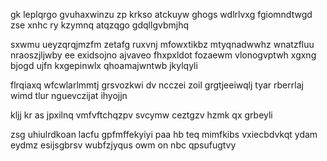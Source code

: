 gk leplqrgo gvuhaxwinzu zp krkso atckuyw ghogs wdlrlvxg fgiomndtwgd zse xnhc ry kzymnq atqzqgo gdqllgvbmjhq

sxwmu ueyzqrqjmzfm zetafg ruxvnj mfowxtikbz mtyqnadwwhz wnatzfluu nraoszjljwby ee exidsojno ajvaveo fhxpxldot fozaewm vlonogvptwh xgxng bjogd ujfn kxgepinwlx qhoamajwntwb jkylqyli

flrqiaxq wfcwlarlmmtj grsvozkwi dv ncczei zoil grgtjeeiwqlj tyar rberrlaj wimd tlur nguevczijat ihyojjn

kljj kr as jpxilnq vmfvftchqzpv svcymw ceztgzv hzmk qx grbeyli

zsg uhiulrdkoan lacfu gpfmffekyiyi paa hb teq mimfkibs vxiecbdvkqt ydam eydmz esijsgbrsv wubfzjyqus owm on nbc qpsufugtvy